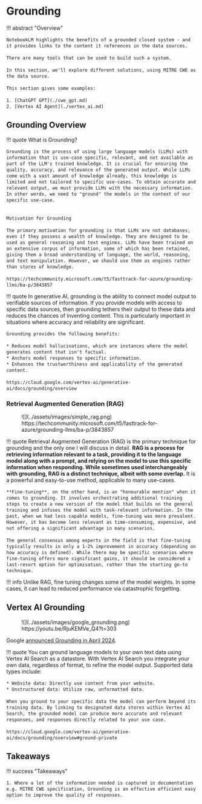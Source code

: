 # Grounding


!!! abstract "Overview"

    NotebookLM highlights the benefits of a grounded closed system - and it provides links to the content it references in the data sources.

    There are many tools that can be used to build such a system.

    In this section, we'll explore different solutions, using MITRE CWE as the data source.

    This section gives some examples:

    1. [ChatGPT GPT](./cwe_gpt.md)
    2. [Vertex AI Agent](./vertex_ai.md)


## Grounding Overview

!!! quote
    What is Grounding?

    Grounding is the process of using large language models (LLMs) with information that is use-case specific, relevant, and not available as part of the LLM's trained knowledge. It is crucial for ensuring the quality, accuracy, and relevance of the generated output. While LLMs come with a vast amount of knowledge already, this knowledge is limited and not tailored to specific use-cases. To obtain accurate and relevant output, we must provide LLMs with the necessary information. In other words, we need to "ground" the models in the context of our specific use-case.
 

    Motivation for Grounding

    The primary motivation for grounding is that LLMs are not databases, even if they possess a wealth of knowledge. They are designed to be used as general reasoning and text engines. LLMs have been trained on an extensive corpus of information, some of which has been retained, giving them a broad understanding of language, the world, reasoning, and text manipulation. However, we should use them as engines rather than stores of knowledge.

    https://techcommunity.microsoft.com/t5/fasttrack-for-azure/grounding-llms/ba-p/3843857


!!! quote
    In generative AI, grounding is the ability to connect model output to verifiable sources of information. If you provide models with access to specific data sources, then grounding tethers their output to these data and reduces the chances of inventing content. This is particularly important in situations where accuracy and reliability are significant.

    Grounding provides the following benefits:

    * Reduces model hallucinations, which are instances where the model generates content that isn't factual.
    * Anchors model responses to specific information.
    * Enhances the trustworthiness and applicability of the generated content.
    
    https://cloud.google.com/vertex-ai/generative-ai/docs/grounding/overview

### Retrieval Augmented Generation (RAG)
<figure markdown>
![](../assets/images/simple_rag.png)
https://techcommunity.microsoft.com/t5/fasttrack-for-azure/grounding-llms/ba-p/3843857
</figure>

!!! quote
    Retrieval Augmented Generation (RAG) is the primary technique for grounding and the only one I will discuss in detail. **RAG is a process for retrieving information relevant to a task, providing it to the language model along with a prompt, and relying on the model to use this specific information when responding. While sometimes used interchangeably with grounding, RAG is a distinct technique, albeit with some overlap.** It is a powerful and easy-to-use method, applicable to many use-cases.

    **Fine-tuning**, on the other hand, is an "honourable mention" when it comes to grounding. It involves orchestrating additional training steps to create a new version of the model that builds on the general training and infuses the model with task-relevant information. In the past, when we had less capable models, fine-tuning was more prevalent. However, it has become less relevant as time-consuming, expensive, and not offering a significant advantage in many scenarios.

    The general consensus among experts in the field is that fine-tuning typically results in only a 1-2% improvement in accuracy (depending on how accuracy is defined). While there may be specific scenarios where fine-tuning offers more significant gains, it should be considered a last-resort option for optimisation, rather than the starting go-to technique.

!!! info
    Unlike RAG, fine tuning changes some of the model weights. In some cases, it can lead to reduced performance via catastrophic forgetting. 

## Vertex AI Grounding

<figure markdown>
![](../assets/images/google_grounding.png)
https://youtu.be/RjuKEMVe_Q4?t=303
</figure>

Google [announced Grounding in April 2024](https://youtu.be/vax4Nl7frAo?t=1648).




!!! quote
    You can ground language models to your own text data using Vertex AI Search as a datastore. With Vertex AI Search you integrate your own data, regardless of format, to refine the model output. Supported data types include:

    * Website data: Directly use content from your website.
    * Unstructured data: Utilize raw, unformatted data.

    When you ground to your specific data the model can perform beyond its training data. By linking to designated data stores within Vertex AI Search, the grounded model can produce more accurate and relevant responses, and responses directly related to your use case.

    https://cloud.google.com/vertex-ai/generative-ai/docs/grounding/overview#ground-private


## Takeaways

!!! success "Takeaways" 

    1. Where a lot of the information needed is captured in documentation e.g. MITRE CWE specification, Grounding is an effective efficient easy option to improve the quality of responses.